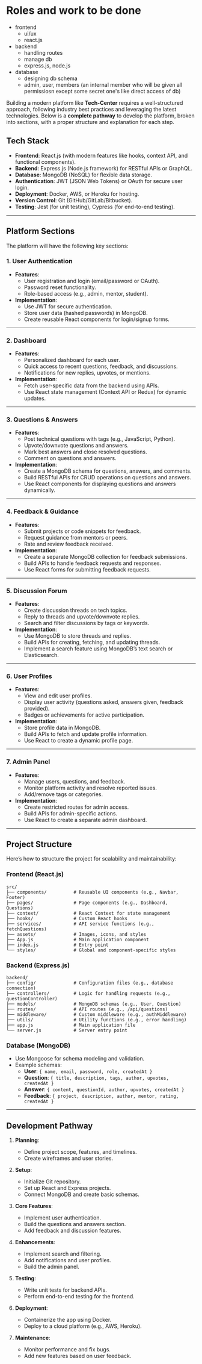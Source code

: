 
# Roles and work to be done
- frontend
  - ui/ux
  - react.js
- backend
  - handling routes
  - manage db
  - express.js, node.js
- database
  - designing db schema
  - admin, user, members (an internal member who will be given all permissiosn except some secret one's like direct access of db)

Building a modern platform like **Tech-Center** requires a well-structured approach, following industry best practices and leveraging the latest technologies. Below is a **complete pathway** to develop the platform, broken into sections, with a proper structure and explanation for each step.

## **Tech Stack**
- **Frontend**: React.js (with modern features like hooks, context API, and functional components).  
- **Backend**: Express.js (Node.js framework) for RESTful APIs or GraphQL.  
- **Database**: MongoDB (NoSQL) for flexible data storage.  
- **Authentication**: JWT (JSON Web Tokens) or OAuth for secure user login.  
- **Deployment**: Docker, AWS, or Heroku for hosting.  
- **Version Control**: Git (GitHub/GitLab/Bitbucket).  
- **Testing**: Jest (for unit testing), Cypress (for end-to-end testing).  

---

## **Platform Sections**
The platform will have the following key sections:  

### **1. User Authentication**  
- **Features**:  
  - User registration and login (email/password or OAuth).  
  - Password reset functionality.  
  - Role-based access (e.g., admin, mentor, student).  
- **Implementation**:  
  - Use JWT for secure authentication.  
  - Store user data (hashed passwords) in MongoDB.  
  - Create reusable React components for login/signup forms.  

---

### **2. Dashboard**  
- **Features**:  
  - Personalized dashboard for each user.  
  - Quick access to recent questions, feedback, and discussions.  
  - Notifications for new replies, upvotes, or mentions.  
- **Implementation**:  
  - Fetch user-specific data from the backend using APIs.  
  - Use React state management (Context API or Redux) for dynamic updates.  

---

### **3. Questions & Answers**  
- **Features**:  
  - Post technical questions with tags (e.g., JavaScript, Python).  
  - Upvote/downvote questions and answers.  
  - Mark best answers and close resolved questions.  
  - Comment on questions and answers.  
- **Implementation**:  
  - Create a MongoDB schema for questions, answers, and comments.  
  - Build RESTful APIs for CRUD operations on questions and answers.  
  - Use React components for displaying questions and answers dynamically.  

---

### **4. Feedback & Guidance**  
- **Features**:  
  - Submit projects or code snippets for feedback.  
  - Request guidance from mentors or peers.  
  - Rate and review feedback received.  
- **Implementation**:  
  - Create a separate MongoDB collection for feedback submissions.  
  - Build APIs to handle feedback requests and responses.  
  - Use React forms for submitting feedback requests.  

---

### **5. Discussion Forum**  
- **Features**:  
  - Create discussion threads on tech topics.  
  - Reply to threads and upvote/downvote replies.  
  - Search and filter discussions by tags or keywords.  
- **Implementation**:  
  - Use MongoDB to store threads and replies.  
  - Build APIs for creating, fetching, and updating threads.  
  - Implement a search feature using MongoDB’s text search or Elasticsearch.  

---

### **6. User Profiles**  
- **Features**:  
  - View and edit user profiles.  
  - Display user activity (questions asked, answers given, feedback provided).  
  - Badges or achievements for active participation.  
- **Implementation**:  
  - Store profile data in MongoDB.  
  - Build APIs to fetch and update profile information.  
  - Use React to create a dynamic profile page.  

---

### **7. Admin Panel**  
- **Features**:  
  - Manage users, questions, and feedback.  
  - Monitor platform activity and resolve reported issues.  
  - Add/remove tags or categories.  
- **Implementation**:  
  - Create restricted routes for admin access.  
  - Build APIs for admin-specific actions.  
  - Use React to create a separate admin dashboard.  

---

## **Project Structure**
Here’s how to structure the project for scalability and maintainability:

### **Frontend (React.js)**  
```
src/  
├── components/          # Reusable UI components (e.g., Navbar, Footer)  
├── pages/               # Page components (e.g., Dashboard, Questions)  
├── context/             # React Context for state management  
├── hooks/               # Custom React hooks  
├── services/            # API service functions (e.g., fetchQuestions)  
├── assets/              # Images, icons, and styles  
├── App.js               # Main application component  
├── index.js             # Entry point  
└── styles/              # Global and component-specific styles  
```

### **Backend (Express.js)**  
```
backend/  
├── config/              # Configuration files (e.g., database connection)  
├── controllers/         # Logic for handling requests (e.g., questionController)  
├── models/              # MongoDB schemas (e.g., User, Question)  
├── routes/              # API routes (e.g., /api/questions)  
├── middleware/          # Custom middleware (e.g., authMiddleware)  
├── utils/               # Utility functions (e.g., error handling)  
├── app.js               # Main application file  
└── server.js            # Server entry point  
```

### **Database (MongoDB)**  
- Use Mongoose for schema modeling and validation.  
- Example schemas:  
  - **User**: `{ name, email, password, role, createdAt }`  
  - **Question**: `{ title, description, tags, author, upvotes, createdAt }`  
  - **Answer**: `{ content, questionId, author, upvotes, createdAt }`  
  - **Feedback**: `{ project, description, author, mentor, rating, createdAt }`  

---

## **Development Pathway**
1. **Planning**:  
   - Define project scope, features, and timelines.  
   - Create wireframes and user stories.  

2. **Setup**:  
   - Initialize Git repository.  
   - Set up React and Express projects.  
   - Connect MongoDB and create basic schemas.  

3. **Core Features**:  
   - Implement user authentication.  
   - Build the questions and answers section.  
   - Add feedback and discussion features.  

4. **Enhancements**:  
   - Implement search and filtering.  
   - Add notifications and user profiles.  
   - Build the admin panel.  

5. **Testing**:  
   - Write unit tests for backend APIs.  
   - Perform end-to-end testing for the frontend.  

6. **Deployment**:  
   - Containerize the app using Docker.  
   - Deploy to a cloud platform (e.g., AWS, Heroku).  

7. **Maintenance**:  
   - Monitor performance and fix bugs.  
   - Add new features based on user feedback.
